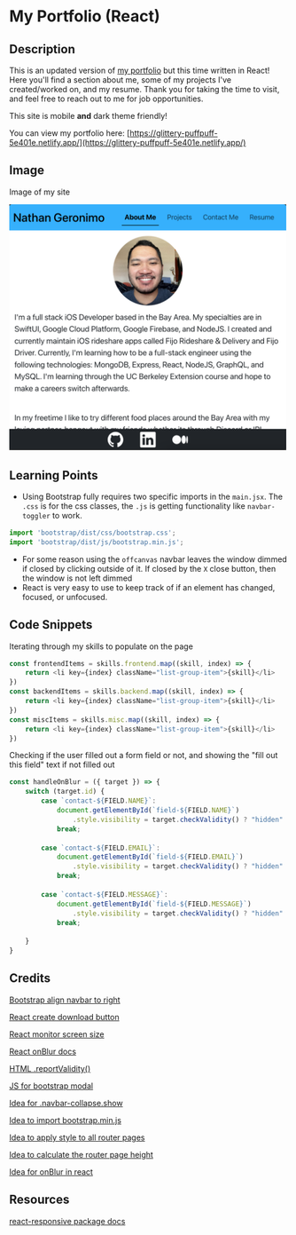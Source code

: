 # My Portfolio (React)

## Description

This is an updated version of [my portfolio](https://nathangero.github.io/my-portfolio/) but this time written in React! Here you'll find a section about me, some of my projects I've created/worked on, and my resume. Thank you for taking the time to visit, and feel free to reach out to me for job opportunities.

This site is mobile **and** dark theme friendly!

You can view my portfolio here: [https://glittery-puffpuff-5e401e.netlify.app/](https://glittery-puffpuff-5e401e.netlify.app/)

## Image

Image of my site

<img src="./src/assets/site-image.png" style="width: 500px; height: auto;" alt="image of the about me section in my site"/>

## Learning Points

* Using Bootstrap fully requires two specific imports in the `main.jsx`. The `.css` is for the css classes, the `.js` is getting functionality like `navbar-toggler` to work.
```js
import 'bootstrap/dist/css/bootstrap.css';
import 'bootstrap/dist/js/bootstrap.min.js';
```
* For some reason using the `offcanvas` navbar leaves the window dimmed if closed by clicking outside of it. If closed by the `X` close button, then the window is not left dimmed
* React is very easy to use to keep track of if an element has changed, focused, or unfocused.

## Code Snippets

Iterating through my skills to populate on the page
```js
const frontendItems = skills.frontend.map((skill, index) => {
    return <li key={index} className="list-group-item">{skill}</li>
})
const backendItems = skills.backend.map((skill, index) => {
    return <li key={index} className="list-group-item">{skill}</li>
})
const miscItems = skills.misc.map((skill, index) => {
    return <li key={index} className="list-group-item">{skill}</li>
})
```

Checking if the user filled out a form field or not, and showing the "fill out this field" text if not filled out 
```js
const handleOnBlur = ({ target }) => {
    switch (target.id) {
        case `contact-${FIELD.NAME}`:
            document.getElementById(`field-${FIELD.NAME}`)
                .style.visibility = target.checkValidity() ? "hidden" : "visible"
            break;

        case `contact-${FIELD.EMAIL}`:
            document.getElementById(`field-${FIELD.EMAIL}`)
                .style.visibility = target.checkValidity() ? "hidden" : "visible"
            break;

        case `contact-${FIELD.MESSAGE}`:
            document.getElementById(`field-${FIELD.MESSAGE}`)
                .style.visibility = target.checkValidity() ? "hidden" : "visible"
            break;

    }
}
```

## Credits 

[Bootstrap align navbar to right](https://www.studytonight.com/bootstrap/how-to-align-bootstrap-5-navbar-items-to-the-right)

[React create download button](https://www.geeksforgeeks.org/how-to-download-pdf-file-in-reactjs/)

[React monitor screen size](https://stackoverflow.com/a/44481429)

[React onBlur docs](https://legacy.reactjs.org/docs/events.html)

[HTML .reportValidity()](https://stackoverflow.com/a/7562439)

[JS for bootstrap modal](https://getbootstrap.com/docs/5.3/components/modal/#via-javascript)

[Idea for .navbar-collapse.show](https://stackoverflow.com/a/42401686)

[Idea to import bootstrap.min.js](https://stackoverflow.com/a/55890504)

[Idea to apply style to all router pages](https://stackoverflow.com/a/47898141)

[Idea to calculate the router page height](https://stackoverflow.com/q/47623772)

[Idea for onBlur in react](https://stackoverflow.com/a/30619329)

## Resources

[react-responsive package docs](https://www.npmjs.com/package/react-responsive)